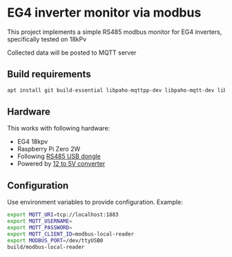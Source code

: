 # EG4 inverter monitor via modbus

This project implements a simple RS485 modbus monitor for EG4 inverters,
specifically tested on 18kPv

Collected data will be posted to MQTT server

## Build requirements

```bash
apt install git build-essential libpaho-mqttpp-dev libpaho-mqtt-dev libjsoncpp-dev libmodbus-dev nodejs yq
```

## Hardware

This works with following hardware:

- EG4 18kpv
- Raspberry Pi Zero 2W
- Following [RS485 USB dongle](https://www.amazon.com/dp/B081MB6PN2)
- Powered by [12 to 5V converter](https://www.amazon.com/dp/B09TFLZMC2)

## Configuration

Use environment variables to provide configuration. Example:

```bash
export MQTT_URI=tcp://localhost:1883
export MQTT_USERNAME=
export MQTT_PASSWORD=
export MQTT_CLIENT_ID=modbus-local-reader
export MODBUS_PORT=/dev/ttyUSB0
build/modbus-local-reader
```
